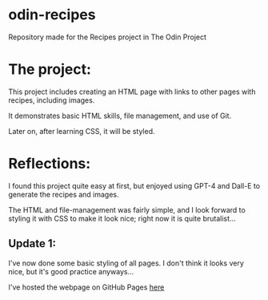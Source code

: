 # odin-recipes
Repository made for the Recipes project in The Odin Project

# The project:
This project includes creating an HTML page with links to other pages with recipes, including images. 

It demonstrates basic HTML skills, file management, and use of Git.

Later on, after learning CSS, it will be styled.

# Reflections:
I found this project quite easy at first, but enjoyed using GPT-4 and Dall-E to generate the recipes and images. 

The HTML and file-management was fairly simple, and I look forward to styling it with CSS to make it look nice; right now it is quite brutalist...

## Update 1:
I've now done some basic styling of all pages. I don't think it looks very nice, but it's good practice anyways...

I've hosted the webpage on GitHub Pages [here](https://jlindem.github.io/odin-recipes/)
